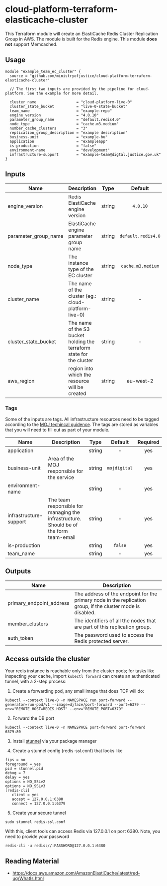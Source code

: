 # cloud-platform-terraform-elasticache-cluster
This Terraform module will create an ElastiCache Redis Cluster Replication Group in AWS. The module is built for the Redis engine. This module **does not** support Memcached.

## Usage

```hcl
module "example_team_ec_cluster" {
  source = "github.com/ministryofjustice/cloud-platform-terraform-elasticache-cluster"

  // The first two inputs are provided by the pipeline for cloud-platform. See the example for more detail.

  cluster_name                  = "cloud-platform-live-0"
  cluster_state_bucket          = "live-0-state-bucket"
  team_name                     = "example-repo"
  engine_version                = "4.0.10"
  parameter_group_name          = "default.redis4.0"
  node_type                     = "cache.m3.medium"
  number_cache_clusters         = "3"
  replication_group_description = "example description"
  business-unit                 = "example-bu"
  application                   = "exampleapp"
  is-production                 = "false"
  environment-name              = "development"
  infrastructure-support        = "example-team@digtal.justice.gov.uk"
}
```
## Inputs

| Name | Description | Type | Default | Required |
|------|-------------|:----:|:-----:|:-----:|
| engine_version | Redis ElastiCache engine version | string | `4.0.10` | no |
| parameter_group_name | ElastiCache engine parameter group name| string | `default.redis4.0` | no |
| node_type | The instance type of the EC cluster | string | `cache.m3.medium` | no |
| cluster_name | The name of the cluster (eg.: cloud-platform-live-0) | string | - | yes |
| cluster_state_bucket | The name of the S3 bucket holding the terraform state for the cluster | string | - | yes |
| aws_region | region into which the resource will be created | string | eu-west-2 | no



### Tags

Some of the inputs are tags. All infrastructure resources need to be tagged according to the [MOJ techincal guidence](https://ministryofjustice.github.io/technical-guidance/standards/documenting-infrastructure-owners/#documenting-owners-of-infrastructure). The tags are stored as variables that you will need to fill out as part of your module.

| Name | Description | Type | Default | Required |
|------|-------------|:----:|:-----:|:-----:|
| application |  | string | - | yes |
| business-unit | Area of the MOJ responsible for the service | string | `mojdigital` | yes |
| environment-name |  | string | - | yes |
| infrastructure-support | The team responsible for managing the infrastructure. Should be of the form team-email | string | - | yes |
| is-production |  | string | `false` | yes |
| team_name |  | string | - | yes |

## Outputs

| Name | Description |
|------|-------------|
| primary_endpoint_address | The address of the endpoint for the primary node in the replication group, if the cluster mode is disabled. |
| member_clusters | The identifiers of all the nodes that are part of this replication group. |
| auth_token | The password used to access the Redis protected server. |

## Access outside the cluster

Your redis instance is reachable only from the cluster pods; for tasks like inspecting your cache, import `kubectl forward` can create an authenticated tunnel, with a 2-step process:

1. Create a forwarding pod, any small image that does TCP will do:
```
kubectl --context live-0 -n NAMESPACE run port-forward --generator=run-pod/v1 --image=djfaze/port-forward --port=6379 --env="REMOTE_HOST=REDIS_HOST" --env="REMOTE_PORT=6379"
```
2. Forward the DB port
```
kubectl --context live-0 -n NAMESPACE port-forward port-forward 6379:80
```

3. Install [stunnel](https://www.stunnel.org/) via your package manager

4. Create a stunnel config (redis-ssl.conf) that looks like
```
fips = no
foreground = yes
pid = stunnel.pid
debug = 7
delay = yes
options = NO_SSLv2
options = NO_SSLv3
[redis-cli]
   client = yes
   accept = 127.0.0.1:6380
   connect = 127.0.0.1:6379
```

5. Create your secure tunnel
```
sudo stunnel redis-ssl.conf
```

With this, client tools can access Redis via 127.0.0.1 on port 6380. Note, you need to provide your password

```
redis-cli -u redis://:PASSWORD@127.0.0.1:6380
```


## Reading Material

- https://docs.aws.amazon.com/AmazonElastiCache/latest/red-ug/WhatIs.html
